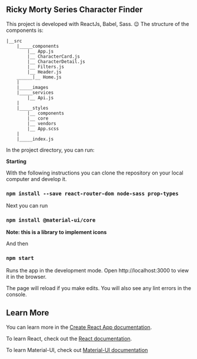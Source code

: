 

## Ricky Morty Series Character Finder

This project is developed with ReactJs, Babel, Sass. 😉
The structure of the components is: 

    |__src
        |_____components
            |__ App.js
            |__ CharacterCard.js
            |__ CharacterDetail.js
            |__ Filters.js
            |__ Header.js
        ______|__ Home.js
        |
        |_____images
        |_____services
            |__ Api.js
        |
        |_____styles
            |__ components
            |__ core
            |__ vendors
            |__ App.scss
        |
        |_____index.js    


In the project directory, you can run:


**Starting**

With the following instructions you can clone the repository on your local computer and develop it.

### `npm install --save react-router-dom node-sass prop-types `

Next you can run

### `npm install @material-ui/core`

**Note: this is a library to implement icons**

And then 

### `npm start`

Runs the app in the development mode.
Open http://localhost:3000 to view it in the browser.

The page will reload if you make edits.
You will also see any lint errors in the console.


## Learn More

You can learn more in the [Create React App documentation](https://facebook.github.io/create-react-app/docs/getting-started).

To learn React, check out the [React documentation](https://reactjs.org/).

To learn Material-UI, check out [Material-UI documentation](https://material-ui.com/es/getting-started/installation/)

